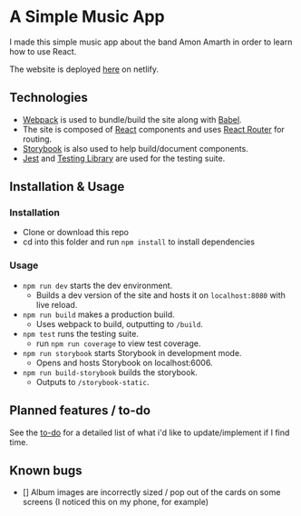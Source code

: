 # A Simple Music App

I made this simple music app about the band Amon Amarth in order to learn how to use React.

The website is deployed [here](https://calum-music-react-app.netlify.app/) on netlify.

## Technologies

- [Webpack](https://webpack.js.org/) is used to bundle/build the site along with [Babel](https://babeljs.io/).
- The site is composed of [React](https://reactjs.org/) components and uses [React Router](https://reactrouter.com/) for routing.
- [Storybook](https://storybook.js.org/) is also used to help build/document components.
- [Jest](https://jestjs.io/) and [Testing Library](https://testing-library.com/) are used for the testing suite.

## Installation & Usage

### Installation

- Clone or download this repo
- cd into this folder and run `npm install` to install dependencies

### Usage

- `npm run dev` starts the dev environment.
  - Builds a dev version of the site and hosts it on `localhost:8080` with live reload.
- `npm run build` makes a production build.
  - Uses webpack to build, outputting to `/build`.
- `npm test` runs the testing suite.
  - run `npm run coverage` to view test coverage.
- `npm run storybook` starts Storybook in development mode.
  - Opens and hosts Storybook on localhost:6006.
- `npm run build-storybook` builds the storybook.
  - Outputs to `/storybook-static`.


## Planned features / to-do

See the [to-do](todo.md) for a detailed list of what i'd like to update/implement if I find time.

## Known bugs

- [] Album images are incorrectly sized / pop out of the cards on some screens (I noticed this on my phone, for example)